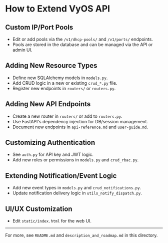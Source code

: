 # How to Extend VyOS API

## Custom IP/Port Pools
- Edit or add pools via the `/v1/dhcp-pools/` and `/v1/ports/` endpoints.
- Pools are stored in the database and can be managed via the API or admin UI.

## Adding New Resource Types
- Define new SQLAlchemy models in `models.py`.
- Add CRUD logic in a new or existing `crud_*.py` file.
- Register new endpoints in `routers/` or `routers.py`.

## Adding New API Endpoints
- Create a new router in `routers/` or add to `routers.py`.
- Use FastAPI's dependency injection for DB/session management.
- Document new endpoints in `api-reference.md` and `user-guide.md`.

## Customizing Authentication
- See `auth.py` for API key and JWT logic.
- Add new roles or permissions in `models.py` and `crud_rbac.py`.

## Extending Notification/Event Logic
- Add new event types in `models.py` and `crud_notifications.py`.
- Update notification delivery logic in `utils_notify_dispatch.py`.

## UI/UX Customization
- Edit `static/index.html` for the web UI.

---
For more, see `README.md` and `description_and_roadmap.md` in this directory.

